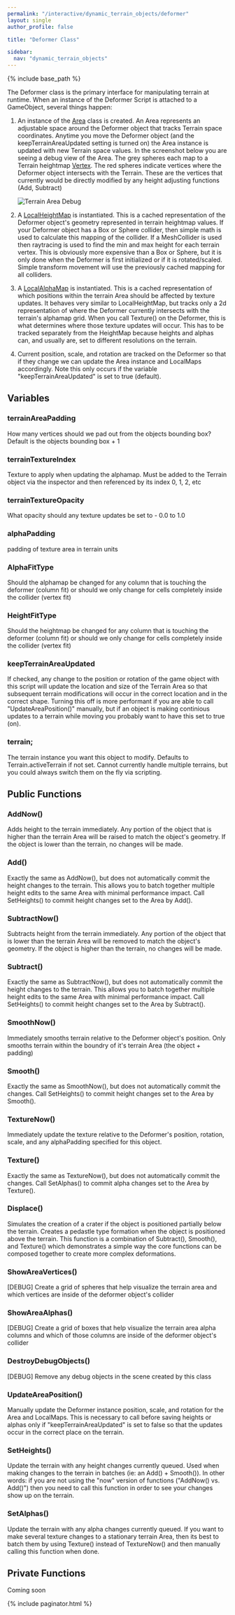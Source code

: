 ```yaml
---
permalink: "/interactive/dynamic_terrain_objects/deformer"
layout: single
author_profile: false

title: "Deformer Class"

sidebar:
  nav: "dynamic_terrain_objects"
---
```


{% include base_path %}

The Deformer class is the primary interface for manipulating terrain at runtime. 
When an instance of the Deformer Script is attached to a GameObject, several 
things happen:

1.  An instance of the [Area](/interactive/dynamic_terrain_objects/terrain_area) class 
    is created. An Area represents an adjustable space around the Deformer object 
    that tracks Terrain space coordinates. Anytime you move the Deformer object (and 
    the keepTerrainAreaUpdated setting is turned on) the Area instance is updated with 
    new Terrain space values. In the screenshot below you are seeing a debug view of 
    the Area. The grey spheres each map to a Terrain heightmap 
    [Vertex](/interactive/dynamic_terrain_objects/vertex). The red spheres indicate 
    vertices where the Deformer object intersects with the Terrain. These are the 
    vertices that currently would be directly modified by any height adjusting 
    functions (Add, Subtract)

    ![Terrain Area Debug](/images/dynamic_terrain_objects/deformer/terrain_area_debug.png)

2.  A [LocalHeightMap](/interactive/dynamic_terrain_objects/local_height_map) is 
    instantiated. This is a cached representation of the Deformer object's 
    geometry represented in terrain heightmap values. If your Deformer object has
    a Box or Sphere collider, then simple math is used to calculate this mapping
    of the collider. If a MeshCollider is used then raytracing is used to find the
    min and max height for each terrain vertex. This is obviously more expensive
    than a Box or Sphere, but it is only done when the Deformer is first initialized
    or if it is rotated/scaled. Simple transform movement will use the previously 
    cached mapping for all colliders.

3.  A [LocalAlphaMap](/interactive/dynamic_terrain_objects/local_alpha_map) is 
    instantiated. This is a cached representation of which positions within the 
    terrain Area should be affected by texture updates. It behaves very similar 
    to LocalHeightMap, but tracks only a 2d representation of where the Deformer
    currently intersects with the terrain's alphamap grid. When you call Texture()
    on the Deformer, this is what determines where those texture updates will occur.
    This has to be tracked separately from the HeightMap because heights and alphas
    can, and usually are, set to different resolutions on the terrain.

4.  Current position, scale, and rotation are tracked on the Deformer so that if 
    they change we can update the Area instance and LocalMaps accordingly. Note 
    this only occurs if the variable "keepTerrainAreaUpdated" is set to true (default).

## Variables

### terrainAreaPadding

How many vertices should we pad out from the objects bounding box? Default is the objects bounding box + 1

### terrainTextureIndex

Texture to apply when updating the alphamap. Must be added to the Terrain object via the inspector and then referenced by its index 0, 1, 2, etc

### terrainTextureOpacity

What opacity should any texture updates be set to - 0.0 to 1.0

### alphaPadding

padding of texture area in terrain units

### AlphaFitType

Should the alphamap be changed for any column that is touching the deformer (column fit) or should we only change for cells completely inside the collider (vertex fit)

### HeightFitType

Should the heightmap be changed for any column that is touching the deformer (column fit) or should we only change for cells completely inside the collider (vertex fit)

### keepTerrainAreaUpdated

If checked, any change to the position or rotation of the game object with this script will update the location and size of the Terrain Area so that subsequent terrain modifications will occur in the correct location and in the correct shape. Turning this off is more performant if you are able to call "UpdateAreaPosition()" manually, but if an object is making continious updates to a terrain while moving you probably want to have this set to true (on).

### terrain;

The terrain instance you want this object to modify. Defaults to Terrain.activeTerrain if not set. Cannot currently handle multiple terrains, but you could always switch them on the fly via scripting.

## Public Functions

### AddNow()

Adds height to the terrain immediately. Any portion of the object that is higher 
than the terrain Area will be raised to match the object's geometry. If the object
is lower than the terrain, no changes will be made.

### Add()

Exactly the same as AddNow(), but does not automatically commit the height changes
to the terrain. This allows you to batch together multiple height edits to the same Area
with minimal performance impact. Call SetHeights() to commit height changes set to the 
Area by Add().

### SubtractNow()

Subtracts height from the terrain immediately. Any portion of the object that is lower 
than the terrain Area will be removed to match the object's geometry. If the object
is higher than the terrain, no changes will be made.

### Subtract()

Exactly the same as SubtractNow(), but does not automatically commit the height changes
to the terrain. This allows you to batch together multiple height edits to the same Area
with minimal performance impact. Call SetHeights() to commit height changes set to the 
Area by Subtract().

### SmoothNow()

Immediately smooths terrain relative to the Deformer object's position. Only smooths terrain within 
the boundry of it's terrain Area (the object + padding)

### Smooth()

Exactly the same as SmoothNow(), but does not automatically commit the changes. Call SetHeights() 
to commit height changes set to the Area by Smooth().

### TextureNow()

Immediately update the texture relative to the Deformer's position, rotation, scale, and any alphaPadding
specified for this object.

### Texture()

Exactly the same as TextureNow(), but does not automatically commit the changes. Call SetAlphas() 
to commit alpha changes set to the Area by Texture().

### Displace()

Simulates the creation of a crater if the object is positioned partially below the terrain. 
Creates a pedastle type formation when the object is positioned above the terrain. This 
function is a combination of Subtract(), Smooth(), and Texture() which demonstrates a simple way 
the core functions can be composed together to create more complex deformations. 

### ShowAreaVertices()

[DEBUG] Create a grid of spheres that help visualize the terrain area
and which vertices are inside of the deformer object's collider

### ShowAreaAlphas()

[DEBUG] Create a grid of boxes that help visualize the terrain area alpha columns
and which of those columns are inside of the deformer object's collider

### DestroyDebugObjects()

[DEBUG] Remove any debug objects in the scene created by this class

### UpdateAreaPosition()

Manually update the Deformer instance position, scale, and rotation for the Area and LocalMaps. 
This is necessary to call before saving heights or alphas only if "keepTerrainAreaUpdated" is set to false 
so that the updates occur in the correct place on the terrain.

### SetHeights()

Update the terrain with any height changes currently queued. Used when making changes to the terrain in batches 
(ie: an Add() + Smooth()). In other words: if you are not using the "now" version of functions ("AddNow() vs. Add()") 
then you need to call this function in order to see your changes show up on the terrain.

### SetAlphas()

Update the terrain with any alpha changes currently queued. If you want to make several texture changes to 
a stationary terrain Area, then its best to batch them by using Texture() instead of TextureNow() and then
manually calling this function when done.

## Private Functions

Coming soon

{% include paginator.html %}
